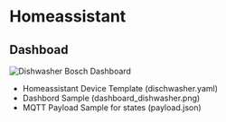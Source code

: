 # Homeassistant

## Dashboad

![Dishwasher Bosch Dashboard](./dashboard_dishwasher.png "Dishwasher Bosch SMV4HCX48E/24")

 - Homeassistant Device Template (dischwasher.yaml)
 - Dashbord Sample (dashboard_dishwasher.png)
 - MQTT Payload Sample for states (payload.json)


